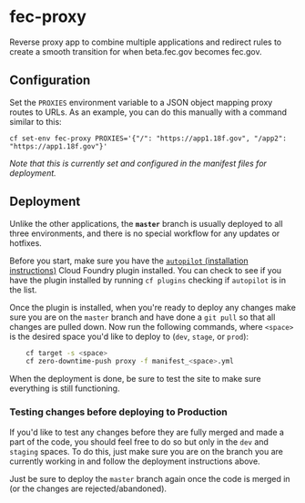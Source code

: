# fec-proxy

Reverse proxy app to combine multiple applications and redirect rules to create a smooth transition for when beta.fec.gov becomes fec.gov.

## Configuration

Set the `PROXIES` environment variable to a JSON object mapping proxy routes to URLs. As an example, you can do this manually with a command similar to this:

    cf set-env fec-proxy PROXIES='{"/": "https://app1.18f.gov", "/app2": "https://app1.18f.gov"}'

*Note that this is currently set and configured in the manifest files for deployment.*

## Deployment

Unlike the other applications, the **`master`** branch is usually deployed to all three environments, and there is no special workflow for any updates or hotfixes.

Before you start, make sure you have the [`autopilot` (installation instructions)](https://github.com/contraband/autopilot#installation) Cloud Foundry plugin installed.  You can check to see if you have the plugin installed by running `cf plugins` checking if `autopilot` is in the list.

Once the plugin is installed, when you're ready to deploy any changes make sure you are on the `master` branch and have done a `git pull` so that all changes are pulled down.  Now run the following commands, where `<space>` is the desired space you'd like to deploy to (`dev`, `stage`, or `prod`):

```sh
    cf target -s <space>
    cf zero-downtime-push proxy -f manifest_<space>.yml
```

When the deployment is done, be sure to test the site to make sure everything is still functioning.

### Testing changes before deploying to Production

If you'd like to test any changes before they are fully merged and made a part of the code, you should feel free to do so but only in the `dev` and `staging` spaces.  To do this, just make sure you are on the branch you are currently working in and follow the deployment instructions above.

Just be sure to deploy the `master` branch again once the code is merged in (or the changes are rejected/abandoned).

